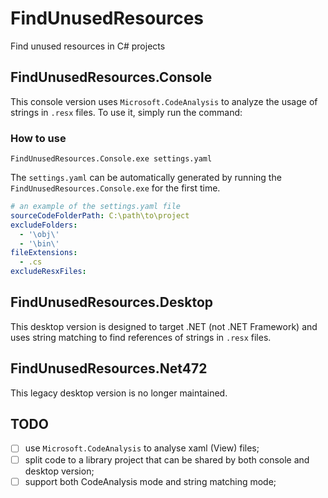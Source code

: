 # FindUnusedResources

Find unused resources in C# projects

## FindUnusedResources.Console

This console version uses `Microsoft.CodeAnalysis` to analyze the usage of strings in `.resx` files. To use it, simply run the command:

### How to use

```
FindUnusedResources.Console.exe settings.yaml
```

The `settings.yaml` can be automatically generated by running the `FindUnusedResources.Console.exe` for the first time.

```yaml
# an example of the settings.yaml file
sourceCodeFolderPath: C:\path\to\project
excludeFolders:
  - '\obj\'
  - '\bin\'
fileExtensions:
  - .cs
excludeResxFiles:
```

## FindUnusedResources.Desktop

This desktop version is designed to target .NET (not .NET Framework) and uses string matching to find references of strings in `.resx` files.

## FindUnusedResources.Net472

This legacy desktop version is no longer maintained.

## TODO

- [ ] use `Microsoft.CodeAnalysis` to analyse xaml (View) files;
- [ ] split code to a library project that can be shared by both console and desktop version;
- [ ] support both CodeAnalysis mode and string matching mode;
